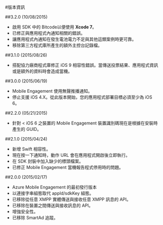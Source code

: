 <properties
	pageTitle="Azure Mobile Engagement iOS SDK 版本資訊"
	description="Azure Mobile Engagement iOS SDK 的最新更新與程序"
	services="mobile-engagement"
	documentationCenter="mobile"
	authors="MehrdadMzfr"
	manager="dwrede"
	editor="" />

<tags
	ms.service="mobile-engagement"
	ms.workload="mobile"
	ms.tgt_pltfrm="mobile-ios"
	ms.devlang="objective-c"
	ms.topic="article"
	ms.date="08/05/2015"
	ms.author="MehrdadMzfr" />

#版本資訊

##3\.2.0 (10/08/2015)

-   啟用 SDK 中的 Bitcode以便使用 **Xcode 7**。
-   已修正與應用程式內通知相關的錯誤。
-   讓應用程式內通知在發生電池電力不足與其他這類案例時更可靠。
-   移除第三方程式庫所產生的額外主控台記錄檔。

##3\.1.0 (2015/08/26)

-   搭配協力廠商程式庫修正 iOS 9 相容性錯誤。當傳送投票結果、應用程式資訊或是額外的資料時會造成當機。

##3\.0.0 (2015/06/19)

-   Mobile Engagement 使用無聲推播通知。
-   停止支援 iOS 4.X。從此版本開始，您的應用程式部署目標必須至少為 iOS 6。

##2\.2.0 (05/21/2015)

-   針對 < iOS 6 之裝置的 Mobile Engagement 裝置識別碼現在是根據在安裝時產生的 GUID。

##2\.1.0 (2015/04/24)

-   新增 Swift 相容性。
-   現在按一下通知時，動作 URL 會在應用程式開啟後立即執行。
-   在 SDK 封裝中加入缺少的標頭檔案。
-   已修正 Mobile Engagement 當機報告程式停用時的問題。

##2\.0.0 (2015/02/17)

-   Azure Mobile Engagement 的最初發行版本
-   以連接字串組態取代 appId/sdkKey 組態。
-   已移除從任意 XMPP 實體傳送與接收任意 XMPP 訊息的 API。
-   已移除在裝置之間傳送與接收訊息的 API。
-   增強安全性。
-   已移除 SmartAd 追蹤。

<!---HONumber=Oct15_HO3-->